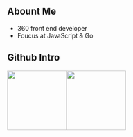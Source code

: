 ## Abount Me

- 360 front end developer
- Foucus at JavaScript & Go

## Github Intro

<img align="" height="137px" src="https://github-readme-stats.vercel.app/api?username=GuoLizhi&hide_title=true&hide_border=true&show_icons=true&include_all_commits=true&line_height=21&bg_color=0,EC6C6C,FFD479,FFFC79,73FA79&theme=graywhite&locale=cn" /><img align="" height="137px" src="https://github-readme-stats.vercel.app/api/top-langs/?username=GuoLizhi&hide_title=true&hide_border=true&layout=compact&bg_color=0,73FA79,73FDFF,D783FF&theme=graywhite&locale=cn" />
